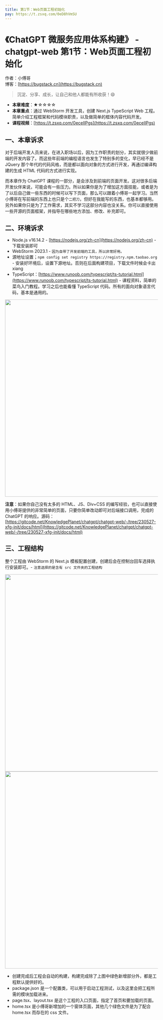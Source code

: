 ```yaml
---
title: 第1节：Web页面工程初始化
pay: https://t.zsxq.com/0eD8hVmSU
---
```


# 《ChatGPT 微服务应用体系构建》 - chatgpt-web 第1节：Web页面工程初始化

作者：小傅哥
<br/>博客：[https://bugstack.cn](https://bugstack.cn)

>沉淀、分享、成长，让自己和他人都能有所收获！😄

- **本章难度**：★☆☆☆☆
- **本章重点**：通过 WebStorm 开发工具，创建 Next.js TypeScript Web 工程。简单介绍工程框架和代码模块职责，以及做简单的框体内容代码开发。
- **课程视频**：[https://t.zsxq.com/0eceIlPgs](https://t.zsxq.com/0eceIlPgs)

## 一、本章诉求

对于后端开发人员来说，在进入职场以后，因为工作职责的划分，其实就很少做前端的开发内容了。而这些年前端的编程语言也发生了特别多的变化，早已经不是 JQuery 那个年代的代码风格，而是都以面向对象的方式进行开发，再通过编译构建的生成 HTML 代码的方式进行实现。

而本章作为 ChatGPT 课程的一部分，是会涉及到前端的页面开发。这对很多后端开发伙伴来说，可能会有一些压力。所以如果你是为了增加这方面技能，或者是为了以后自己做一些东西的时候可以写下页面，那么可以跟着小傅哥一起学习。当然小傅哥在写前端的东西上也只是个`二把刀`，但好在我能写的东西，也基本都够用。另外如果你只是为了工作需求，其实不学习这部分内容也没关系。你可以直接使用一些开源的页面框架，并指导在哪些地方添加、修改、补充即可。

## 二、环境诉求

- Node.js v16.14.2 - [https://nodejs.org/zh-cn](https://nodejs.org/zh-cn) - 下载安装即可
- WebStorm 2023.1 - `因为自带了开发前端的工具，所以非常好用。`
- 源地址设置；`npm config set registry https://registry.npm.taobao.org` - 安装好环境后，设置下源地址。否则在后面构建项目，下载文件时候会卡出xiang
- TypeScript：[https://www.runoob.com/typescript/ts-tutorial.html](https://www.runoob.com/typescript/ts-tutorial.html) - 课程资料，简单的菜鸟入门教程。学习之后也能看懂 TypeScript 代码。所有的面向对象语言代码，基本是通用的。

<div align="center">
    <img src="https://bugstack.cn/images/article/project/chatgpt/chatgpt-web-01-01.png?raw=true" width="650px">
</div>

**注意**：如果你自己没有太多的 HTML、JS、Div+CSS 的编写经验，也可以直接使用小傅哥提供的非常简单的页面，只要你简单改动即可对后端接口调用，完成的 ChatGPT 的响应。源码：[https://gitcode.net/KnowledgePlanet/chatgpt/chatgpt-web/-/tree/230527-xfg-init/docs/html](https://gitcode.net/KnowledgePlanet/chatgpt/chatgpt-web/-/tree/230527-xfg-init/docs/html)

## 三、工程结构

整个工程由 WebStorm 的 Next.js 模板配置创建，创建后会在控制台回车选择执行安装即可。- `注意选择的是含有 src 文件夹的工程结构`

<div align="center">
    <img src="https://bugstack.cn/images/article/project/chatgpt/chatgpt-web-01-02.png?raw=true" width="650px">
</div>

<div align="center">
    <img src="https://bugstack.cn/images/article/project/chatgpt/chatgpt-web-01-03.png?raw=true" width="650px">
</div>

- 创建完成后工程会自动的构建，构建完成除了上图中绿色新增部分外，都是工程默认提供好的。
- package.json 是一个配置类，可以用于启动工程测试，以及这里会把工程所需的模块加载进来。
- page.tsx、layout.tsx 是这个工程的入口页面，指定了首页和要加载的页面。
- home.tsx 是小傅哥新增加的一个窗体页面，其他几个绿色文件是为了配合 home.tsx 而存在的 css 文件。